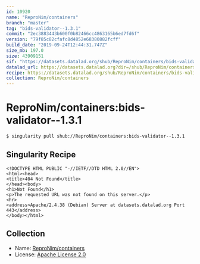 ```yaml
---
id: 10920
name: "ReproNim/containers"
branch: "master"
tag: "bids-validator--1.3.1"
commit: "2ec3883443b600f0b82466cc4863165b6ed7fd6f"
version: "79f85c82cfafc8d4852e68380882fcff"
build_date: "2019-09-24T12:44:31.747Z"
size_mb: 197.0
size: 43909151
sif: "https://datasets.datalad.org/shub/ReproNim/containers/bids-validator--1.3.1/2019-09-24-2ec38834-79f85c82/79f85c82cfafc8d4852e68380882fcff.sif"
datalad_url: https://datasets.datalad.org?dir=/shub/ReproNim/containers/bids-validator--1.3.1/2019-09-24-2ec38834-79f85c82/
recipe: https://datasets.datalad.org/shub/ReproNim/containers/bids-validator--1.3.1/2019-09-24-2ec38834-79f85c82/Singularity
collection: ReproNim/containers
---
```


# ReproNim/containers:bids-validator--1.3.1

```bash
$ singularity pull shub://ReproNim/containers:bids-validator--1.3.1
```

## Singularity Recipe

```singularity
<!DOCTYPE HTML PUBLIC "-//IETF//DTD HTML 2.0//EN">
<html><head>
<title>404 Not Found</title>
</head><body>
<h1>Not Found</h1>
<p>The requested URL was not found on this server.</p>
<hr>
<address>Apache/2.4.38 (Debian) Server at datasets.datalad.org Port 443</address>
</body></html>
```

## Collection

 - Name: [ReproNim/containers](https://github.com/ReproNim/containers)
 - License: [Apache License 2.0](https://api.github.com/licenses/apache-2.0)

